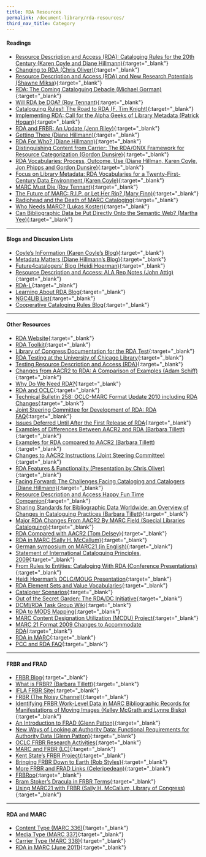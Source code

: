 ```yaml
---
title: RDA Resources
permalink: /document-library/rda-resources/
third_nav_title: Category
---
```


#### **Readings**
- [Resource Description and Access (RDA): Cataloging Rules for the 20th Century (Karen Coyle and Diane Hillmann)](http://dlib.org/dlib/january07/coyle/01coyle.html){:target="_blank"}
- [Changing to RDA (Chris Oliver)](http://www.rda-jsc.org/docs/felicitervol53no7p250-253.pdf){:target="_blank"}
- [Resource Description and Access (RDA) and New Research Potentials (Shawne Miksa)](http://www.asis.org/Bulletin/Jun-09/JunJul09_Miksa.pdf%22){:target="_blank"}
- [RDA: The Coming Cataloguing Debacle (Michael Gorman)](http://www.slc.bc.ca/rda1007.pdf){:target="_blank"}
- [Will RDA be DOA? (Roy Tennant)](http://www.libraryjournal.com/article/CA6422278.html){:target="_blank"}
- [Cataloguing Rules!: The Road to RDA (F. Tim Knight)](http://pi.library.yorku.ca/dspace/handle/10315/2550){:target="_blank"}
- [Implementing RDA: Call for the Alpha Geeks of Library Metadata (Patrick Hogan)](http://www.alatechsource.org/blog/2009/07/implementing-rda-call-for-the-alpha-geeks-of-library-metadata.html){:target="_blank"}
- [RDA and FRBR: An Update (Jenn Riley)](http://www.dlib.indiana.edu/~jenlrile/presentations/ilf2007/rdafrbr.pdf){:target="_blank"}
- [Getting There (Diane Hillmann)](http://ecommons.library.cornell.edu/handle/1813/11620){:target="_blank"}
- [RDA For Who? (Diane Hillmann)](http://dublincore.org/usage/meetings/2006/04/seattle/rda-review/RDA_for_who.htm){:target="_blank"}
- [Distinguishing Content from Carrier: The RDA/ONIX Framework for Resource Categorization (Gordon Dunsire)](http://www.dlib.org/dlib/january07/dunsire/01dunsire.html){:target="_blank"}
- [RDA Vocabularies: Process, Outcome, Use (Diane Hillman, Karen Coyle, Jon Phipps and Gordon Dunsire)](http://www.dlib.org/dlib/january10/hillmann/01hillmann.html){:target="_blank"}
- [Focus on Library Metadata: RDA Vocabularies for a Twenty-First-Century Data Environment (Karen Coyle)](http://www.alatechsource.org/blog/2010/01/rda-vocabularies-for-a-twenty-first-century-data-environment.html){:target="_blank"}
- [MARC Must Die (Roy Tennant)](http://www.libraryjournal.com/article/CA250046.html){:target="_blank"}
- [The Future of MARC: R.I.P. or Let Her Rip? (Mary Finn)](http://scholar.lib.vt.edu/ejournals/VALib/v50_n1/finn.html){:target="_blank"}
- [Radiohead and the Death of MARC Cataloging](http://weblog.amillion.us/archives/470){:target="_blank"}
- [Who Needs MARC? (Lukas Koster)](http://commonplace.net/2009/05/who-needs-marc/){:target="_blank"}
- [Can Bibliographic Data be Put Directly Onto the Semantic Web? (Martha Yee)](http://escholarship.org/uc/item/91b1830k){:target="_blank"}

<hr/>

#### **Blogs and Discusion Lists**
- [Coyle’s InFormation (Karen Coyle’s Blog)](http://kcoyle.blogspot.com/){:target="_blank"}
- [Metadata Matters (Diane Hillmann’s Blog)](http://managemetadata.org/blog/){:target="_blank"}
- [Future4catalogers’ Blog (Heidi Hoerman)](http://future4catalogers.wordpress.com/){:target="_blank"}
- [Resource Description and Access: ALA Rep Notes (John Attig)](http://www.personal.psu.edu/jxa16/blogs/resource_description_and_access_ala_rep_notes/){:target="_blank"}
- [RDA-L](http://www.rda-jsc.org/rdadiscuss.html){:target="_blank"}
- [Learning About RDA Blog](http://learningaboutrda.wordpress.com/){:target="_blank"}
- [NGC4LIB List](https://listserv.nd.edu/cgi-bin/wa?A0=NGC4LIB){:target="_blank"}
- [Cooperative Cataloging Rules Blog](http://coopcatwiki.blogspot.com/){:target="_blank"}

<hr/>

#### **Other Resources**
- [RDA Website](http://www.rdaonline.org/){:target="_blank"}
- [RDA Toolkit](http://www.rdatoolkit.org/){:target="_blank"}
- [Library of Congress Documentation for the RDA Test](http://www.loc.gov/catdir/cpso/RDAtest/rdatest.html){:target="_blank"}
- [RDA Testing at the University of Chicago Library](http://www.lib.uchicago.edu/staffweb/depts/cat/rda.html){:target="_blank"}
- [Testing Resource Description and Access (RDA)](http://www.loc.gov/bibliographic-future/rda/){:target="_blank"}
- [Changes from AACR2 to RDA: A Comparison of Examples (Adam Schiff)](http://eprints.rclis.org/18328/1/BCLAPresentation_20100427.pdf){:target="_blank"}
- [Why Do We Need RDA?](http://needrda.pdf/){:target="_blank"}
- [RDA and OCLC](http://www.oclc.org/rda/default.htm){:target="_blank"}
- [Technical Bulletin 258: OCLC-MARC Format Update 2010 including RDA Changes](http://www.oclc.org/support/documentation/worldcat/tb/258/default.htm){:target="_blank"}
- [Joint Steering Committee for Development of RDA: RDA FAQ](http://www.rda-jsc.org/rdafaq.html){:target="_blank"}
- [Issues Deferred Until After the First Release of RDA](http://www.rda-jsc.org/docs/5sec7rev.pdf){:target="_blank"}
- [Examples of Differences Between AACR2 and RDA (Barbara Tillett)](http://www.loc.gov/acq/conser/rda_examples-rev04-15-2009.pdf){:target="_blank"}
- [Examples for RDA compared to AACR2 (Barbara Tillett)](http://rda_examples.doc/){:target="_blank"}
- [Changes to AACR2 Instructions (Joint Steering Committee)](http://www.rda-jsc.org/docs/5sec7rev.pdf){:target="_blank"}
- [RDA Features & Functionality (Presentation by Chris Oliver)](http://www.rda-jsc.org/docs/iflasatellite-20080808-demo.pdf){:target="_blank"}
- [Facing Forward: The Challenges Facing Cataloging and Catalogers (Diane Hillmann)](http://ecommons.library.cornell.edu/handle/1813/11536){:target="_blank"}
- [Resource Description and Access Happy Fun Time Companion](http://sites.google.com/site/codlinandshort/){:target="_blank"}
- [Sharing Standards for Bibliographic Data Worldwide: an Overview of Changes in Cataloguing Practices (Barbara Tillett)](http://www.apla2009.ca/index.php/program/details/20-Barbara%20Tillett){:target="_blank"}
- [Major RDA Changes From AACR2 By MARC Field (Special Libraries Cataloguing)](http://slc.bc.ca/cheats/aacr22rda.htm){:target="_blank"}
- [RDA Compared with AACR2 (Tom Delsey)](http://www.columbia.edu/cu/libraries/inside//units/bibcontrol/osmc/Delsey.ppt){:target="_blank"}
- [RDA in MARC (Sally H. McCallum)](http://www.columbia.edu/cu/libraries/inside//units/bibcontrol/osmc/RDAMARC.ppt){:target="_blank"}
- [German symposium on MARC21 (in English)](http://www.d-nb.de/standardisierung/formate/marc_symposium.htm){:target="_blank"}
- [Statement of International Cataloguing Principles, 2009](http://www.ifla.org/VII/s13/icp/ICP-2009_en.pdf){:target="_blank"}
- [From Rules to Entities: Cataloging With RDA (Conference Presentations)](http://tsig.wikispaces.com/Pre-conference+2009+presentation+materials){:target="_blank"}
- [Heidi Hoerman’s OCLC/MOUG Presentation](http://www.slideshare.net/HeidiHoerman/oclcmougpresentation-presentation){:target="_blank"}
- [RDA Element Sets and Value Vocabularies](http://metadataregistry.org/rdabrowse.htm){:target="_blank"}
- [Cataloger Scenarios](http://www.dublincore.org/dcmirdataskgroup/Scenarios){:target="_blank"}
- [Out of the Secret Garden: The RDA/DC Initiative](http://www.techsource.ala.org/blog/2007/06/out-of-the-secret-garden-the-rdadc-initiative.html){:target="_blank"}
- [DCMI/RDA Task Group Wiki](http://dublincore.org/dcmirdataskgroup/){:target="_blank"}
- [RDA to MODS Mapping](http://rdamodsmapping.xls/){:target="_blank"}
- [MARC Content Designation Utilization (MCDU) Project](http://www.mcdu.unt.edu/){:target="_blank"}
- [MARC 21 Format 2009 Changes to Accommodate RDA](http://www.loc.gov/marc/formatchanges-RDA.html){:target="_blank"}
- [RDA in MARC](http://www.loc.gov/marc/RDAinMARC29.html){:target="_blank"}
- [PCC and RDA FAQ](http://www.loc.gov/catdir/pcc/PCC-RDA-FAQ.html){:target="_blank"}

<hr/>

#### **FRBR and FRAD**
- [FRBR Blog](http://www.frbr.org/){:target="_blank"}
- [What is FRBR? (Barbara Tillett)](http://www.loc.gov/cds/downloads/FRBR.PDF){:target="_blank"}
- [IFLA FRBR Site](http://www.ifla.org/en/publications/functional-requirements-for-bibliographic-records){:target="_blank"}
- [FRBR (The Noisy Channel)](http://thenoisychannel.com/2009/03/10/functional-requirements-for-bibliographic-records/){:target="_blank"}
- [Identifying FRBR Work-Level Data in MARC Bibliographic Records for Manifestations of Moving Images (Kelley McGrath and Lynne Bisko)](http://journal.code4lib.org/articles/775){:target="_blank"}
- [An Introduction to FRAD (Glenn Patton)](http://presentations.ala.org/images/c/c5/Frad_ala_200806_color.pdf){:target="_blank"}
- [New Ways of Looking at Authority Data: Functional Requirements for Authority Data (Glenn Patton)](http://patton.pdf/){:target="_blank"}
- [OCLC FRBR Research Activities](http://www.oclc.org/research/activities/past/orprojects/frbr/default.htm){:target="_blank"}
- [MARC and FRBR (LC)](http://www.loc.gov/marc/marc-functional-analysis/frbr.html){:target="_blank"}
- [Kent State’s FRBR Project](http://frbr.slis.kent.edu/){:target="_blank"}
- [Bringing FRBR Down to Earth (Rob Styles)](http://dynamicorange.com/2009/11/11/bringing-frbr-down-to-earth/){:target="_blank"}
- [More FRBR and FRAD Links (Celeripedean)](http://celeripedean.wordpress.com/2009/03/12/code4lib-and-frbr/){:target="_blank"}
- [FRBRoo](http://cidoc.ics.forth.gr/frbr_drafts.html){:target="_blank"}
- [Bram Stoker’s Dracula in FRBR Terms](http://www.youtube.com/watch?v=LN0vKCFsXPE&feature=player_embedded){:target="_blank"}
- [Using MARC21 with FRBR (Sally H. McCallum, Library of Congress)](http://www.loc.gov/marc/marbi/2005/2005-report02.pdf){:target="_blank"}

<hr/>

#### **RDA and MARC**
- [Content Type (MARC 336)](http://www.loc.gov/standards/valuelist/rdacontent.html){:target="_blank"}
- [Media Type (MARC 337)](http://www.loc.gov/standards/valuelist/rdamedia.html){:target="_blank"}
- [Carrier Type (MARC 338)](http://www.loc.gov/standards/valuelist/rdacarrier.html){:target="_blank"}
- [RDA in MARC (June 2011)](http://www.loc.gov/marc/RDAinMARC29.html){:target="_blank"}
